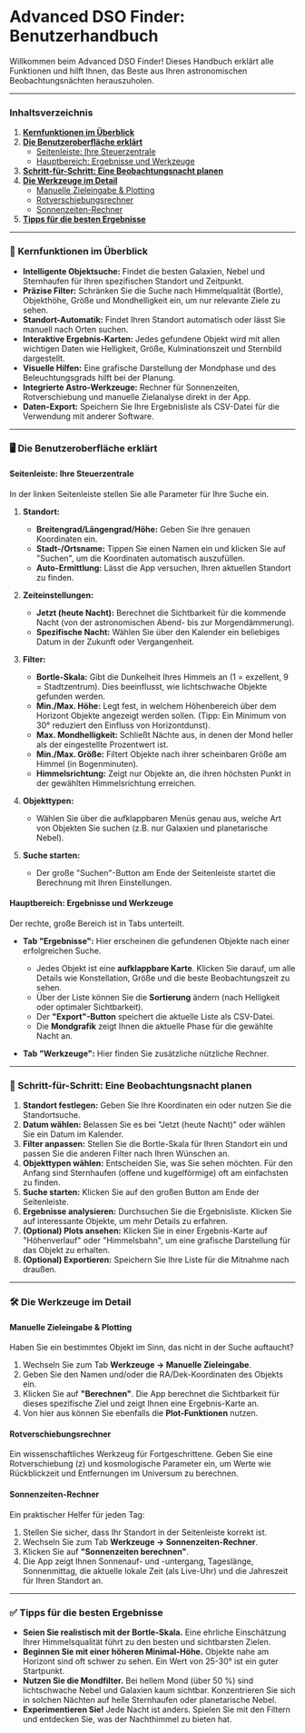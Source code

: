 # Advanced DSO Finder: Benutzerhandbuch

Willkommen beim Advanced DSO Finder! Dieses Handbuch erklärt alle Funktionen und hilft Ihnen, das Beste aus Ihren astronomischen Beobachtungsnächten herauszuholen.

---

### Inhaltsverzeichnis

1.  [**Kernfunktionen im Überblick**](#-kernfunktionen-im-überblick)
2.  [**Die Benutzeroberfläche erklärt**](#-die-benutzeroberfläche-erklärt)
    *   [Seitenleiste: Ihre Steuerzentrale](#seitenleiste-ihre-steuerzentrale)
    *   [Hauptbereich: Ergebnisse und Werkzeuge](#hauptbereich-ergebnisse-und-werkzeuge)
3.  [**Schritt-für-Schritt: Eine Beobachtungsnacht planen**](#-schritt-für-schritt-eine-beobachtungsnacht-planen)
4.  [**Die Werkzeuge im Detail**](#-die-werkzeuge-im-detail)
    *   [Manuelle Zieleingabe & Plotting](#manuelle-zieleingabe--plotting)
    *   [Rotverschiebungsrechner](#rotverschiebungsrechner)
    *   [Sonnenzeiten-Rechner](#sonnenzeiten-rechner)
5.  [**Tipps für die besten Ergebnisse**](#-tipps-für-die-besten-ergebnisse)

---

### 🌟 Kernfunktionen im Überblick

*   **Intelligente Objektsuche:** Findet die besten Galaxien, Nebel und Sternhaufen für Ihren spezifischen Standort und Zeitpunkt.
*   **Präzise Filter:** Schränken Sie die Suche nach Himmelqualität (Bortle), Objekthöhe, Größe und Mondhelligkeit ein, um nur relevante Ziele zu sehen.
*   **Standort-Automatik:** Findet Ihren Standort automatisch oder lässt Sie manuell nach Orten suchen.
*   **Interaktive Ergebnis-Karten:** Jedes gefundene Objekt wird mit allen wichtigen Daten wie Helligkeit, Größe, Kulminationszeit und Sternbild dargestellt.
*   **Visuelle Hilfen:** Eine grafische Darstellung der Mondphase und des Beleuchtungsgrads hilft bei der Planung.
*   **Integrierte Astro-Werkzeuge:** Rechner für Sonnenzeiten, Rotverschiebung und manuelle Zielanalyse direkt in der App.
*   **Daten-Export:** Speichern Sie Ihre Ergebnisliste als CSV-Datei für die Verwendung mit anderer Software.

---

### 🖥️ Die Benutzeroberfläche erklärt

#### Seitenleiste: Ihre Steuerzentrale

In der linken Seitenleiste stellen Sie alle Parameter für Ihre Suche ein.

1.  **Standort:**
    *   **Breitengrad/Längengrad/Höhe:** Geben Sie Ihre genauen Koordinaten ein.
    *   **Stadt-/Ortsname:** Tippen Sie einen Namen ein und klicken Sie auf "Suchen", um die Koordinaten automatisch auszufüllen.
    *   **Auto-Ermittlung:** Lässt die App versuchen, Ihren aktuellen Standort zu finden.

2.  **Zeiteinstellungen:**
    *   **Jetzt (heute Nacht):** Berechnet die Sichtbarkeit für die kommende Nacht (von der astronomischen Abend- bis zur Morgendämmerung).
    *   **Spezifische Nacht:** Wählen Sie über den Kalender ein beliebiges Datum in der Zukunft oder Vergangenheit.

3.  **Filter:**
    *   **Bortle-Skala:** Gibt die Dunkelheit Ihres Himmels an (1 = exzellent, 9 = Stadtzentrum). Dies beeinflusst, wie lichtschwache Objekte gefunden werden.
    *   **Min./Max. Höhe:** Legt fest, in welchem Höhenbereich über dem Horizont Objekte angezeigt werden sollen. (Tipp: Ein Minimum von 30° reduziert den Einfluss von Horizontdunst).
    *   **Max. Mondhelligkeit:** Schließt Nächte aus, in denen der Mond heller als der eingestellte Prozentwert ist.
    *   **Min./Max. Größe:** Filtert Objekte nach ihrer scheinbaren Größe am Himmel (in Bogenminuten).
    *   **Himmelsrichtung:** Zeigt nur Objekte an, die ihren höchsten Punkt in der gewählten Himmelsrichtung erreichen.

4.  **Objekttypen:**
    *   Wählen Sie über die aufklappbaren Menüs genau aus, welche Art von Objekten Sie suchen (z.B. nur Galaxien und planetarische Nebel).

5.  **Suche starten:**
    *   Der große "Suchen"-Button am Ende der Seitenleiste startet die Berechnung mit Ihren Einstellungen.

#### Hauptbereich: Ergebnisse und Werkzeuge

Der rechte, große Bereich ist in Tabs unterteilt.

*   **Tab "Ergebnisse":** Hier erscheinen die gefundenen Objekte nach einer erfolgreichen Suche.
    *   Jedes Objekt ist eine **aufklappbare Karte**. Klicken Sie darauf, um alle Details wie Konstellation, Größe und die beste Beobachtungszeit zu sehen.
    *   Über der Liste können Sie die **Sortierung** ändern (nach Helligkeit oder optimaler Sichtbarkeit).
    *   Der **"Export"-Button** speichert die aktuelle Liste als CSV-Datei.
    *   Die **Mondgrafik** zeigt Ihnen die aktuelle Phase für die gewählte Nacht an.

*   **Tab "Werkzeuge":** Hier finden Sie zusätzliche nützliche Rechner.

---

### 🚀 Schritt-für-Schritt: Eine Beobachtungsnacht planen

1.  **Standort festlegen:** Geben Sie Ihre Koordinaten ein oder nutzen Sie die Standortsuche.
2.  **Datum wählen:** Belassen Sie es bei "Jetzt (heute Nacht)" oder wählen Sie ein Datum im Kalender.
3.  **Filter anpassen:** Stellen Sie die Bortle-Skala für Ihren Standort ein und passen Sie die anderen Filter nach Ihren Wünschen an.
4.  **Objekttypen wählen:** Entscheiden Sie, was Sie sehen möchten. Für den Anfang sind Sternhaufen (offene und kugelförmige) oft am einfachsten zu finden.
5.  **Suche starten:** Klicken Sie auf den großen Button am Ende der Seitenleiste.
6.  **Ergebnisse analysieren:** Durchsuchen Sie die Ergebnisliste. Klicken Sie auf interessante Objekte, um mehr Details zu erfahren.
7.  **(Optional) Plots ansehen:** Klicken Sie in einer Ergebnis-Karte auf "Höhenverlauf" oder "Himmelsbahn", um eine grafische Darstellung für das Objekt zu erhalten.
8.  **(Optional) Exportieren:** Speichern Sie Ihre Liste für die Mitnahme nach draußen.

---

### 🛠️ Die Werkzeuge im Detail

#### Manuelle Zieleingabe & Plotting
Haben Sie ein bestimmtes Objekt im Sinn, das nicht in der Suche auftaucht?

1.  Wechseln Sie zum Tab **Werkzeuge -> Manuelle Zieleingabe**.
2.  Geben Sie den Namen und/oder die RA/Dek-Koordinaten des Objekts ein.
3.  Klicken Sie auf **"Berechnen"**. Die App berechnet die Sichtbarkeit für dieses spezifische Ziel und zeigt Ihnen eine Ergebnis-Karte an.
4.  Von hier aus können Sie ebenfalls die **Plot-Funktionen** nutzen.

#### Rotverschiebungsrechner
Ein wissenschaftliches Werkzeug für Fortgeschrittene. Geben Sie eine Rotverschiebung (z) und kosmologische Parameter ein, um Werte wie Rückblickzeit und Entfernungen im Universum zu berechnen.

#### Sonnenzeiten-Rechner
Ein praktischer Helfer für jeden Tag:
1.  Stellen Sie sicher, dass Ihr Standort in der Seitenleiste korrekt ist.
2.  Wechseln Sie zum Tab **Werkzeuge -> Sonnenzeiten-Rechner**.
3.  Klicken Sie auf **"Sonnenzeiten berechnen"**.
4.  Die App zeigt Ihnen Sonnenauf- und -untergang, Tageslänge, Sonnenmittag, die aktuelle lokale Zeit (als Live-Uhr) und die Jahreszeit für Ihren Standort an.

---

### ✅ Tipps für die besten Ergebnisse

*   **Seien Sie realistisch mit der Bortle-Skala.** Eine ehrliche Einschätzung Ihrer Himmelsqualität führt zu den besten und sichtbarsten Zielen.
*   **Beginnen Sie mit einer höheren Minimal-Höhe.** Objekte nahe am Horizont sind oft schwer zu sehen. Ein Wert von 25-30° ist ein guter Startpunkt.
*   **Nutzen Sie die Mondfilter.** Bei hellem Mond (über 50 %) sind lichtschwache Nebel und Galaxien kaum sichtbar. Konzentrieren Sie sich in solchen Nächten auf helle Sternhaufen oder planetarische Nebel.
*   **Experimentieren Sie!** Jede Nacht ist anders. Spielen Sie mit den Filtern und entdecken Sie, was der Nachthimmel zu bieten hat.
